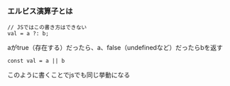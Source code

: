 ### エルビス演算子とは

```
// JSではこの書き方はできない
val = a ?: b;
```

aがtrue（存在する）だったら、a、false（undefinedなど）だったらbを返す

```
const val = a || b
```

このように書くことでjsでも同じ挙動になる
